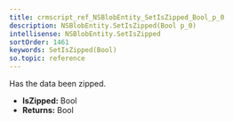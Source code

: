 ```yaml
---
title: crmscript_ref_NSBlobEntity_SetIsZipped_Bool_p_0
description: NSBlobEntity.SetIsZipped(Bool p_0)
intellisense: NSBlobEntity.SetIsZipped
sortOrder: 1461
keywords: SetIsZipped(Bool)
so.topic: reference
---
```



Has the data been zipped.



* **IsZipped:** Bool
* **Returns:** Bool


